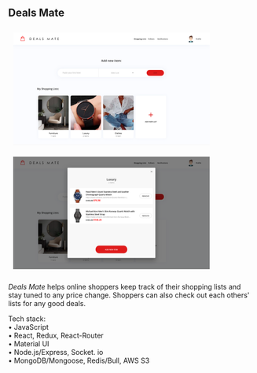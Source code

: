 
## Deals Mate  

  <img src="./screenshots/screenshot_0.png" alt="screenshot" style="max-width:400px;margin:10px;" />
  <img src="./screenshots/screenshot_1.png" alt="screenshot" style="max-width:400px;margin:10px;" />

<i>Deals Mate</i> helps online shoppers keep track of their shopping lists and stay tuned to any price change. Shoppers can also check out each others' lists for any good deals.

Tech stack:  
• JavaScript  
• React, Redux, React-Router  
• Material UI  
• Node.js/Express, Socket. io  
• MongoDB/Mongoose, Redis/Bull, AWS S3
